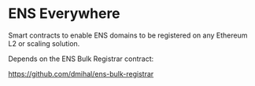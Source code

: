 # ENS Everywhere

Smart contracts to enable ENS domains to be registered on any Ethereum L2 or scaling solution.

Depends on the ENS Bulk Registrar contract:

https://github.com/dmihal/ens-bulk-registrar

